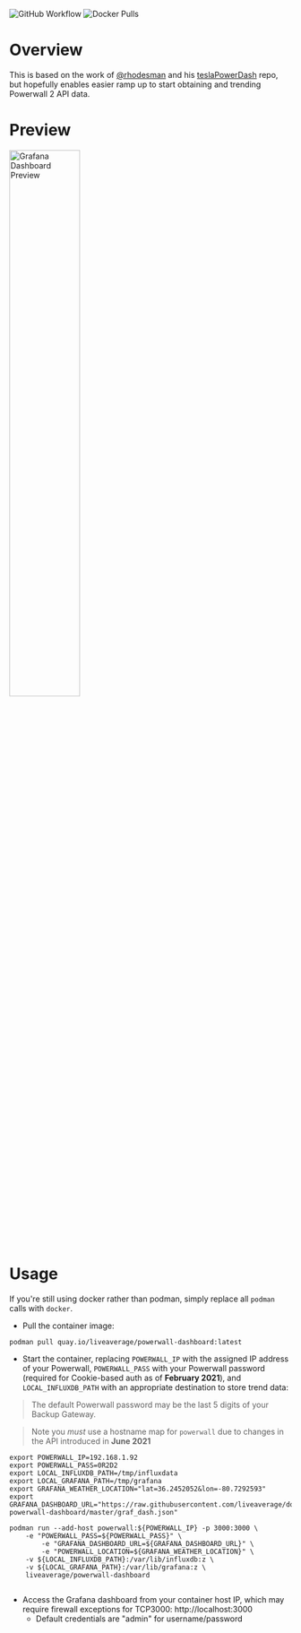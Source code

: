 ![GitHub Workflow](https://github.com/liveaverage/docker-powerwall-dashboard/actions/workflows/build_images.yml/badge.svg)
![Docker Pulls](https://img.shields.io/docker/pulls/liveaverage/powerwall-dashboard)

# Overview

This is based on the work of [@rhodesman](https://github.com/rhodesman) and his [teslaPowerDash](https://github.com/rhodesman/teslaPowerDash) repo, but hopefully enables easier ramp up to start obtaining and trending Powerwall 2 API data. 

# Preview

<a href="https://i.imgur.com/GtP725k.png" ><img src="https://i.imgur.com/GtP725k.png" alt="Grafana Dashboard Preview" width="50%"/></a>

# Usage

If you're still using docker rather than podman, simply replace all `podman` calls with `docker`.

- Pull the container image:

```
podman pull quay.io/liveaverage/powerwall-dashboard:latest
```


- Start the container, replacing `POWERWALL_IP` with the assigned IP address of your Powerwall, `POWERWALL_PASS` with your Powerwall password (required for Cookie-based auth as of **February 2021**), and `LOCAL_INFLUXDB_PATH` with an appropriate destination to store trend data:

> The default Powerwall password may be the last 5 digits of your Backup Gateway.

> Note you *must* use a hostname map for `powerwall` due to changes in the API introduced in **June 2021**

```
export POWERWALL_IP=192.168.1.92
export POWERWALL_PASS=0R2D2
export LOCAL_INFLUXDB_PATH=/tmp/influxdata
export LOCAL_GRAFANA_PATH=/tmp/grafana
export GRAFANA_WEATHER_LOCATION="lat=36.2452052&lon=-80.7292593"
export GRAFANA_DASHBOARD_URL="https://raw.githubusercontent.com/liveaverage/docker-powerwall-dashboard/master/graf_dash.json"

podman run --add-host powerwall:${POWERWALL_IP} -p 3000:3000 \
	-e "POWERWALL_PASS=${POWERWALL_PASS}" \
        -e "GRAFANA_DASHBOARD_URL=${GRAFANA_DASHBOARD_URL}" \
        -e "POWERWALL_LOCATION=${GRAFANA_WEATHER_LOCATION}" \
	-v ${LOCAL_INFLUXDB_PATH}:/var/lib/influxdb:z \
	-v ${LOCAL_GRAFANA_PATH}:/var/lib/grafana:z \
	liveaverage/powerwall-dashboard
 
```
- Access the Grafana dashboard from your container host IP, which may require firewall exceptions for TCP3000: http://localhost:3000
  - Default credentials are "admin" for username/password

